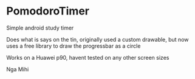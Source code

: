 # PomodoroTimer
Simple android study timer

Does what is says on the tin, originally used a custom drawable, but now uses a free library to draw
the progressbar as a circle

Works on a Huawei p90, havent tested on any other screen sizes

Nga Mihi

